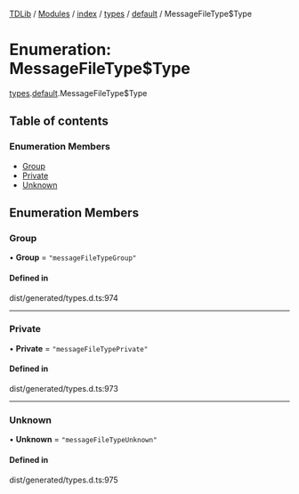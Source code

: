 [TDLib](../README.md) / [Modules](../modules.md) / [index](../modules/index.md) / [types](../modules/index.types.md) / [default](../modules/index.types.default.md) / MessageFileType$Type

# Enumeration: MessageFileType$Type

[types](../modules/index.types.md).[default](../modules/index.types.default.md).MessageFileType$Type

## Table of contents

### Enumeration Members

- [Group](index.types.default.MessageFileType_Type.md#group)
- [Private](index.types.default.MessageFileType_Type.md#private)
- [Unknown](index.types.default.MessageFileType_Type.md#unknown)

## Enumeration Members

### Group

• **Group** = ``"messageFileTypeGroup"``

#### Defined in

dist/generated/types.d.ts:974

___

### Private

• **Private** = ``"messageFileTypePrivate"``

#### Defined in

dist/generated/types.d.ts:973

___

### Unknown

• **Unknown** = ``"messageFileTypeUnknown"``

#### Defined in

dist/generated/types.d.ts:975
